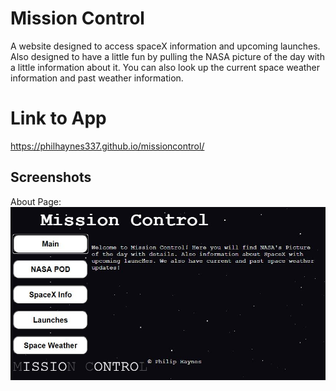 # Mission Control

A website designed to access spaceX information and upcoming launches. Also designed to have a little fun by pulling the NASA
picture of the day with a little information about it. You can also look up the current space weather information and past weather
information.

# Link to App
https://philhaynes337.github.io/missioncontrol/

## Screenshots

About Page:
![about](screenshots/about_page.jpg)


